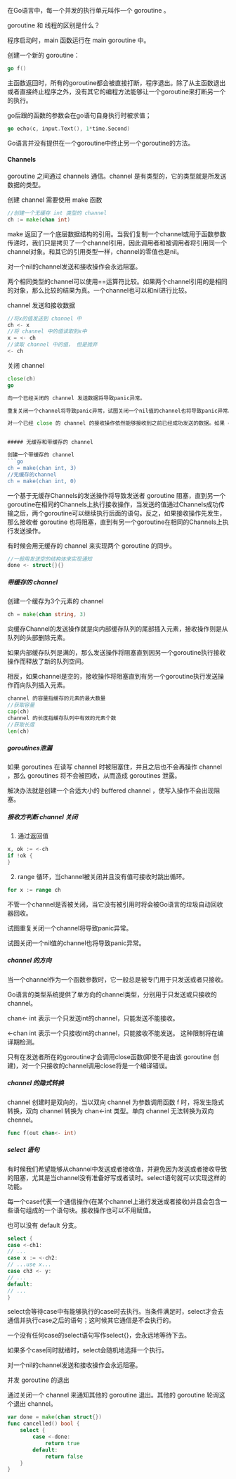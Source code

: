 在Go语言中，每一个并发的执行单元叫作一个 goroutine 。

goroutine 和 线程的区别是什么？

程序启动时，main 函数运行在 main goroutine 中。

创建一个新的 goroutine：
```go
go f()
```

主函数返回时，所有的goroutine都会被直接打断，程序退出。除了从主函数退出或者直接终止程序之外，没有其它的编程方法能够让一个goroutine来打断另一个的执行。

go后跟的函数的参数会在go语句自身执行时被求值；

```go
go echo(c, input.Text(), 1*time.Second)
```

Go语言并没有提供在一个goroutine中终止另一个goroutine的方法。

#### Channels

goroutine 之间通过 channels 通信。channel 是有类型的，它的类型就是所发送数据的类型。

创建 channel 需要使用 make 函数

```go
//创建一个无缓存 int 类型的 channel
ch := make(chan int)
```

make 返回了一个底层数据结构的引用。当我们复制一个channel或用于函数参数传递时，我们只是拷贝了一个channel引用，因此调用者和被调用者将引用同一个channel对象。和其它的引用类型一样，channel的零值也是nil。

对一个nil的channel发送和接收操作会永远阻塞。

两个相同类型的channel可以使用==运算符比较。如果两个channel引用的是相同的对象，那么比较的结果为真。一个channel也可以和nil进行比较。

channel 发送和接收数据
```go
//将x的值发送到 channel 中
ch <- x
//将 channel 中的值读取到x中
x = <- ch
//读取 channel 中的值， 但是抛弃
<- ch
```

关闭 channel
```go
close(ch)
go

向一个已经关闭的 channel 发送数据将导致panic异常。

重复关闭一个channel将导致panic异常，试图关闭一个nil值的channel也将导致panic异常。

对一个已经 close 的 channel 的接收操作依然能够接收到之前已经成功发送的数据。如果 channel 中已经没有数据的话将产生一个零值的数据。 


##### 无缓存和带缓存的 channel

创建一个带缓存的 channel
```go
ch = make(chan int, 3)
//无缓存的channel
ch = make(chan int, 0)
```

一个基于无缓存Channels的发送操作将导致发送者 goroutine 阻塞，直到另一个goroutine在相同的Channels上执行接收操作，当发送的值通过Channels成功传输之后，两个goroutine可以继续执行后面的语句。反之，如果接收操作先发生，那么接收者 goroutine 也将阻塞，直到有另一个goroutine在相同的Channels上执行发送操作。


有时候会用无缓存的 channel 来实现两个 goroutine 的同步。

```go
//一般用发送空的结构体来实现通知
done <- struct{}{}
```

##### 带缓存的 channel

创建一个缓存为3个元素的 channel
```go
ch = make(chan string, 3)
```

向缓存Channel的发送操作就是向内部缓存队列的尾部插入元素，接收操作则是从队列的头部删除元素。

如果内部缓存队列是满的，那么发送操作将阻塞直到因另一个goroutine执行接收操作而释放了新的队列空间。

相反，如果channel是空的，接收操作将阻塞直到有另一个goroutine执行发送操作而向队列插入元素。

```go
channel 的容量指缓存的元素的最大数量
//获取容量
cap(ch)
channel 的长度指缓存队列中有效的元素个数
//获取长度
len(ch)
```

##### goroutines泄漏

如果 goroutines 在读写 channel 时被阻塞住，并且之后也不会再操作 channel ，那么 goroutines 将不会被回收，从而造成 goroutines 泄露。

解决办法就是创建一个合适大小的 buffered channel ，使写入操作不会出现阻塞。

##### 接收方判断 channel 关闭
1. 通过返回值
```go
x, ok := <-ch
if !ok {
}
```

2. range 循环，当channel被关闭并且没有值可接收时跳出循环。
```go
for x := range ch
```

不管一个channel是否被关闭，当它没有被引用时将会被Go语言的垃圾自动回收器回收。

试图重复关闭一个channel将导致panic异常。

试图关闭一个nil值的channel也将导致panic异常。


##### channel 的方向

当一个channel作为一个函数参数时，它一般总是被专门用于只发送或者只接收。

Go语言的类型系统提供了单方向的channel类型，分别用于只发送或只接收的channel。

chan<- int 表示一个只发送int的channel，只能发送不能接收。

<-chan int 表示一个只接收int的channel，只能接收不能发送。
这种限制将在编译期检测。

只有在发送者所在的goroutine才会调用close函数(即使不是由该 goroutine 创建)，对一个只接收的channel调用close将是一个编译错误。

##### channel 的隐式转换

channel 创建时是双向的，当以双向 channel 为参数调用函数 f 时，将发生隐式转换，双向 channel 转换为 chan<-int 类型。单向 channel 无法转换为双向 chennel。
```go
func f(out chan<- int)
```

##### select 语句

有时候我们希望能够从channel中发送或者接收值，并避免因为发送或者接收导致的阻塞，尤其是当channel没有准备好写或者读时。select语句就可以实现这样的功能。

每一个case代表一个通信操作(在某个channel上进行发送或者接收)并且会包含一些语句组成的一个语句块。接收操作也可以不用赋值。

也可以没有 default 分支。

```go
select {
case <-ch1:
// ...
case x := <-ch2:
// ...use x...
case ch3 <- y:
// ...
default:
// ...
}
```

select会等待case中有能够执行的case时去执行。当条件满足时，select才会去通信并执行case之后的语句；这时候其它通信是不会执行的。

一个没有任何case的select语句写作select{}，会永远地等待下去。

如果多个case同时就绪时，select会随机地选择一个执行。

对一个nil的channel发送和接收操作会永远阻塞。

并发 goroutine 的退出

通过关闭一个 channel 来通知其他的 goroutine 退出。其他的 goroutine 轮询这个退出 channel。

```go
var done = make(chan struct{})
func cancelled() bool {
    select {
        case <-done:
            return true
        default:
            return false
    }
}
```



